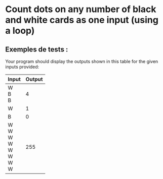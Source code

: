 # Count dots on any number of black and white cards as one input (using a loop)

## Exemples de tests :

Your program should display the outputs shown in this table for the given inputs provided:

| Input                                                                          | Output |
| ------------------------------------------------------------------------------ | ------ |
| W<br>B<br>B                                                        | 4      |
| W                                                                              | 1      |
| B                                                                              | 0      |
| W<br>W<br>W<br>W<br>W<br>W<br>W<br>W | 255    |
